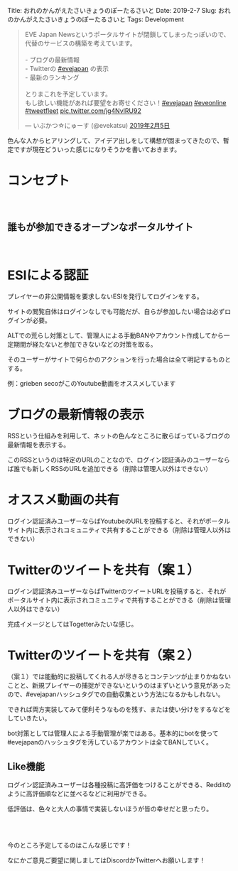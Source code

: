 Title: おれのかんがえたさいきょうのぽーたるさいと
Date: 2019-2-7
Slug: おれのかんがえたさいきょうのぽーたるさいと
Tags: Development


<blockquote class="twitter-tweet" data-lang="ja"><p lang="ja" dir="ltr">EVE Japan Newsというポータルサイトが閉鎖してしまったっぽいので、代替のサービスの構築を考えています。<br><br>- ブログの最新情報<br>- Twitterの <a href="https://twitter.com/hashtag/evejapan?src=hash&amp;ref_src=twsrc%5Etfw">#evejapan</a> の表示<br>- 最新のランキング<br><br>とりまこれを予定しています。<br>もし欲しい機能があれば要望をお寄せください！<a href="https://twitter.com/hashtag/evejapan?src=hash&amp;ref_src=twsrc%5Etfw">#evejapan</a> <a href="https://twitter.com/hashtag/eveonline?src=hash&amp;ref_src=twsrc%5Etfw">#eveonline</a> <a href="https://twitter.com/hashtag/tweetfleet?src=hash&amp;ref_src=twsrc%5Etfw">#tweetfleet</a> <a href="https://t.co/jg4NvlRU92">pic.twitter.com/jg4NvlRU92</a></p>&mdash; いぶかつ☆にゅーす (@evekatsu) <a href="https://twitter.com/evekatsu/status/1092793376154574860?ref_src=twsrc%5Etfw">2019年2月5日</a></blockquote>
<script async src="https://platform.twitter.com/widgets.js" charset="utf-8"></script>


色んな人からヒアリングして、アイデア出しをして構想が固まってきたので、暫定ですが現在どういった感じになりそうかを書いておきます。

# コンセプト

<br /><br /><br />
<b style="font-size: 150%">誰もが参加できるオープンなポータルサイト</b>
<br /><br /><br />


# ESIによる認証
プレイヤーの非公開情報を要求しないESIを発行してログインをする。

サイトの閲覧自体はログインなしでも可能だが、自らが参加したい場合は必ずログインが必要。

ALTでの荒らし対策として、管理人による手動BANやアカウント作成してから一定期間が経たないと参加できないなどの対策を取る。

そのユーザーがサイトで何らかのアクションを行った場合は全て明記するものとする。

例：grieben secoがこのYoutube動画をオススメしています

# ブログの最新情報の表示
RSSという仕組みを利用して、ネットの色んなところに散らばっているブログの最新情報を表示する。

このRSSというのは特定のURLのことなので、ログイン認証済みのユーザーならば誰でも新しくRSSのURLを追加できる（削除は管理人以外はできない）

# オススメ動画の共有
ログイン認証済みユーザーならばYoutubeのURLを投稿すると、それがポータルサイト内に表示されコミュニティで共有することができる（削除は管理人以外はできない）

# Twitterのツイートを共有（案１）
ログイン認証済みユーザーならばTwitterのツイートURLを投稿すると、それがポータルサイト内に表示されコミュニティで共有することができる（削除は管理人以外はできない）

完成イメージとしてはTogetterみたいな感じ。

# Twitterのツイートを共有（案２）
（案１）では能動的に投稿してくれる人が尽きるとコンテンツが止まりかねないことと、新規プレイヤーの捕捉ができないというのはまずいという意見があったので、#evejapanハッシュタグでの自動収集という方法になるかもしれない。

できれば両方実装してみて便利そうなものを残す、または使い分けをするなどをしていきたい。

bot対策としては管理人による手動管理が楽ではある。基本的にbotを使って#evejapanのハッシュタグを汚しているアカウントは全てBANしていく。

## Like機能
ログイン認証済みユーザーは各種投稿に高評価をつけることができる、Redditのように高評価順などに並べるなどに利用ができる。

低評価は、色々と大人の事情で実装しないほうが皆の幸せだと思ったり。


<br /><br />

今のところ予定してるのはこんな感じです！

なにかご意見ご要望に関しましてはDiscordかTwitterへお願いします！
